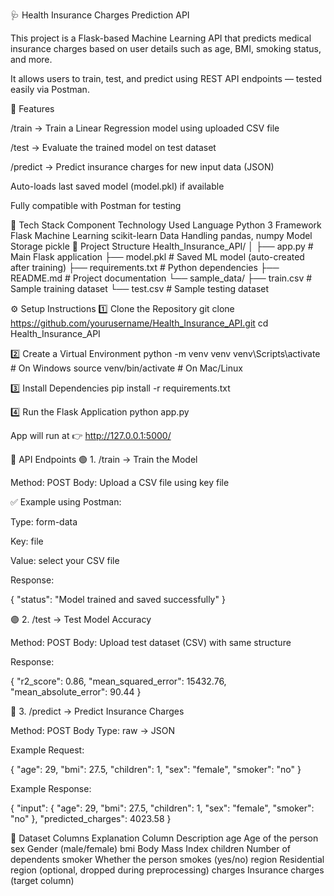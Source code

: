 🩺 Health Insurance Charges Prediction API

This project is a Flask-based Machine Learning API that predicts medical insurance charges based on user details such as age, BMI, smoking status, and more.

It allows users to train, test, and predict using REST API endpoints — tested easily via Postman.

🚀 Features

/train → Train a Linear Regression model using uploaded CSV file

/test → Evaluate the trained model on test dataset

/predict → Predict insurance charges for new input data (JSON)

Auto-loads last saved model (model.pkl) if available

Fully compatible with Postman for testing

🧠 Tech Stack
Component	Technology Used
Language	Python 3
Framework	Flask
Machine Learning	scikit-learn
Data Handling	pandas, numpy
Model Storage	pickle
📂 Project Structure
Health_Insurance_API/
│
├── app.py                # Main Flask application
├── model.pkl             # Saved ML model (auto-created after training)
├── requirements.txt      # Python dependencies
├── README.md             # Project documentation
└── sample_data/
    ├── train.csv         # Sample training dataset
    └── test.csv          # Sample testing dataset

⚙️ Setup Instructions
1️⃣ Clone the Repository
git clone https://github.com/yourusername/Health_Insurance_API.git
cd Health_Insurance_API

2️⃣ Create a Virtual Environment
python -m venv venv
venv\Scripts\activate    # On Windows
source venv/bin/activate # On Mac/Linux

3️⃣ Install Dependencies
pip install -r requirements.txt

4️⃣ Run the Flask Application
python app.py


App will run at 👉 http://127.0.0.1:5000/

🧾 API Endpoints
🟢 1. /train → Train the Model

Method: POST
Body: Upload a CSV file using key file

✅ Example using Postman:

Type: form-data

Key: file

Value: select your CSV file

Response:

{
  "status": "Model trained and saved successfully"
}

🟣 2. /test → Test Model Accuracy

Method: POST
Body: Upload test dataset (CSV) with same structure

Response:

{
  "r2_score": 0.86,
  "mean_squared_error": 15432.76,
  "mean_absolute_error": 90.44
}

🔵 3. /predict → Predict Insurance Charges

Method: POST
Body Type: raw → JSON

Example Request:

{
  "age": 29,
  "bmi": 27.5,
  "children": 1,
  "sex": "female",
  "smoker": "no"
}


Example Response:

{
  "input": {
    "age": 29,
    "bmi": 27.5,
    "children": 1,
    "sex": "female",
    "smoker": "no"
  },
  "predicted_charges": 4023.58
}

🧩 Dataset Columns Explanation
Column	Description
age	Age of the person
sex	Gender (male/female)
bmi	Body Mass Index
children	Number of dependents
smoker	Whether the person smokes (yes/no)
region	Residential region (optional, dropped during preprocessing)
charges	Insurance charges (target column)
